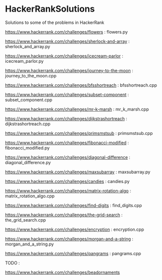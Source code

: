 # HackerRankSolutions
Solutions to some of the problems in HackerRank

https://www.hackerrank.com/challenges/flowers : flowers.py

https://www.hackerrank.com/challenges/sherlock-and-array : sherlock_and_array.py

https://www.hackerrank.com/challenges/icecream-parlor : icecream_parlor.py

https://www.hackerrank.com/challenges/journey-to-the-moon : journey_to_the_moon.cpp

https://www.hackerrank.com/challenges/bfsshortreach : bfsshortreach.cpp

https://www.hackerrank.com/challenges/subset-component : subset_component.cpp

https://www.hackerrank.com/challenges/mr-k-marsh : mr_k_marsh.cpp

https://www.hackerrank.com/challenges/dijkstrashortreach : dijkstrashortreach.cpp

https://www.hackerrank.com/challenges/primsmstsub : primsmstsub.cpp

https://www.hackerrank.com/challenges/fibonacci-modified : fibonacci_modified.py

https://www.hackerrank.com/challenges/diagonal-difference : diagonal_difference.py

https://www.hackerrank.com/challenges/maxsubarray : maxsubarray.py

https://www.hackerrank.com/challenges/candies : candies.py

https://www.hackerrank.com/challenges/matrix-rotation-algo : matrix_rotation_algo.cpp

https://www.hackerrank.com/challenges/find-digits : find_digits.cpp

https://www.hackerrank.com/challenges/the-grid-search : the_grid_search.cpp

https://www.hackerrank.com/challenges/encryption : encryption.cpp

https://www.hackerrank.com/challenges/morgan-and-a-string : morgan_and_a_string.py

https://www.hackerrank.com/challenges/pangrams : pangrams.cpp

TODO :

https://www.hackerrank.com/challenges/beadornaments 